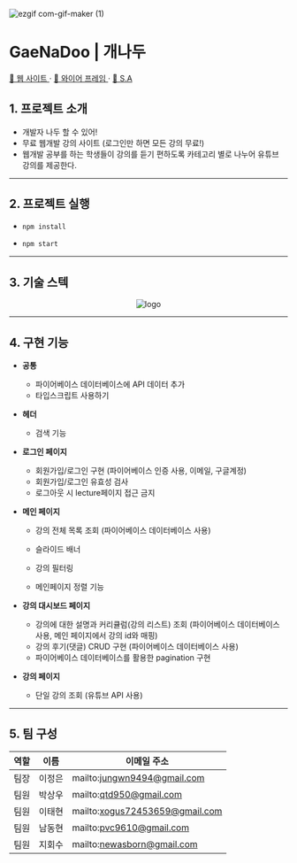 ![ezgif com-gif-maker (1)](https://user-images.githubusercontent.com/99702761/215339490-0a4b255c-cac3-4384-aa21-f4d842442db1.gif)

# GaeNaDoo | 개나두

<p><a href='https://gnd-project.vercel.app/'>🔗 웹 사이트 </a> · <a href='https://www.figma.com/file/fC3JHJ1fwaoNHlQmM2VU73/ProjectB4?node-id=0%3A1'>🔗 와이어 프레임 </a> · <a href='https://www.notion.so/e47d9765fa854a98add99c778a6f2df1'>🔗 S.A </a> </p>

## 1. 프로젝트 소개

- 개발자 나두 할 수 있어!
- 무료 웹개발 강의 사이트 (로그인만 하면 모든 강의 무료!)
- 웹개발 공부를 하는 학생들이 강의를 듣기 편하도록 카테고리 별로 나누어 유튜브 강의를 제공한다.

---

## 2. 프로젝트 실행

- ```sh
  npm install
  ```
- ```sh
  npm start
  ```

---

## 3. 기술 스텍

<p align="center"><img src="https://s3.us-west-2.amazonaws.com/secure.notion-static.com/4da56ad1-2b6f-404f-9e1b-1a3829e0d2d0/Untitled.png?X-Amz-Algorithm=AWS4-HMAC-SHA256&X-Amz-Content-Sha256=UNSIGNED-PAYLOAD&X-Amz-Credential=AKIAT73L2G45EIPT3X45%2F20230129%2Fus-west-2%2Fs3%2Faws4_request&X-Amz-Date=20230129T145713Z&X-Amz-Expires=86400&X-Amz-Signature=13549d8cd1040b37b5fa1751dcbb9e461f84a022f5dc0e4fcfda7e97a1a1fdd1&X-Amz-SignedHeaders=host&response-content-disposition=filename%3D%22Untitled.png%22&x-id=GetObject" alt="logo"></p>

---

## 4. 구현 기능

- **공통**
  - 파이어베이스 데이터베이스에 API 데이터 추가
  - 타입스크립트 사용하기
- **헤더**
  - 검색 기능
- **로그인 페이지**
  - 회원가입/로그인 구현 (파이어베이스 인증 사용, 이메일, 구글계정)
  - 회원가입/로그인 유효성 검사
  - 로그아웃 시 lecture페이지 접근 금지
- **메인 페이지**

  - 강의 전체 목록 조회
    (파이어베이스 데이터베이스 사용)
  - 슬라이드 배너
  - 강의 필터링

  - 메인페이지 정렬 기능

- **강의 대시보드 페이지**
  - 강의에 대한 설명과 커리큘럼(강의 리스트) 조회
    (파이어베이스 데이터베이스 사용, 메인 페이지에서 강의 id와 매핑)
  - 강의 후기(댓글) CRUD 구현
    (파이어베이스 데이터베이스 사용)
  - 파이어베이스 데이터베이스를 활용한 pagination 구현
- **강의 페이지**
  - 단일 강의 조회
    (유튜브 API 사용)

---

## 5. 팀 구성

| 역할 | 이름   | 이메일 주소                    |
| ---- | ------ | ------------------------------ |
| 팀장 | 이정은 | mailto:jungwn9494@gmail.com    |
| 팀원 | 박상우 | mailto:qtd950@gmail.com        |
| 팀원 | 이태현 | mailto:xogus72453659@gmail.com |
| 팀원 | 남동현 | mailto:pvc9610@gmail.com       |
| 팀원 | 지회수 | mailto:newasborn@gmail.com     |

